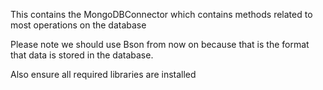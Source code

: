 This contains the MongoDBConnector which contains methods related to most operations on the database

Please note we should use Bson from now on because that is the format that data is stored in the database.

Also ensure all required libraries are installed
